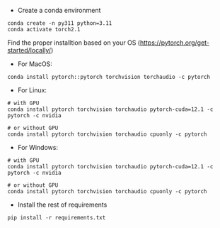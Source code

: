 

 * Create a conda environment

```
conda create -n py311 python=3.11
conda activate torch2.1
```

Find the proper installtion based on your OS (https://pytorch.org/get-started/locally/)

 * For MacOS:
```
conda install pytorch::pytorch torchvision torchaudio -c pytorch
```

* For Linux:
```
# with GPU
conda install pytorch torchvision torchaudio pytorch-cuda=12.1 -c pytorch -c nvidia
```

```
# or without GPU
conda install pytorch torchvision torchaudio cpuonly -c pytorch
```

 * For Windows:
```
# with GPU
conda install pytorch torchvision torchaudio pytorch-cuda=12.1 -c pytorch -c nvidia
```

```
# or without GPU
conda install pytorch torchvision torchaudio cpuonly -c pytorch
```

 * Install the rest of requirements

```
pip install -r requirements.txt 
```
